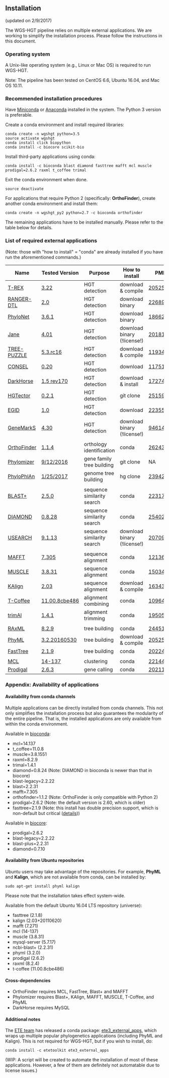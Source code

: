 ## Installation

(updated on 2/9/2017)

The WGS-HGT pipeline relies on multiple external applications. We are working to simplify the installation process. Please follow the instructions in this document.

### Operating system

A Unix-like operating system (e.g., Linux or Mac OS) is required to run WGS-HGT.

Note: The pipeline has been tested on CentOS 6.6, Ubuntu 16.04, and Mac OS 10.11.

### Recommended installation procedures

Have [Miniconda](https://conda.io/miniconda.html) or [Anaconda](https://anaconda.org/) installed in the system. The Python 3 version is preferable.

Create a conda environment and install required libraries:
```
conda create -n wgshgt python=3.5
source activate wgshgt
conda install click biopython
conda install -c biocore scikit-bio
```

Install third-party applications using conda:
```
conda install -c bioconda blast diamond fasttree mafft mcl muscle prodigal=2.6.2 raxml t_coffee trimal
```

Exit the conda environment when done.
```
source deactivate
```

For applications that require Python 2 (specifically: **OrthoFinder**), create another conda environment and install them:
```
conda create -n wgshgt_py2 python=2.7 -c bioconda orthofinder
```

The remaining applications have to be installed manually. Please refer to the table below for details.

### List of required external applications

(Note: those with "how to install" = "conda" are already installed if you have run the aforementioned commands.)

| Name | Tested Version | Purpose | How to install | PMID |
| --- | --- | --- | --- | --- |
| [T-REX](http://www.trex.uqam.ca/index.php?action=hgt&project=trex) | [3.22](http://www.trex.uqam.ca/download/hgt-detection_3.22.zip) | HGT detection | download & compile | [20525630](https://www.ncbi.nlm.nih.gov/pubmed/20525630) |
| [RANGER-DTL](http://compbio.engr.uconn.edu/software/RANGER-DTL/) | [2.0](http://compbio.engr.uconn.edu/software/RANGER-DTL/Linux.zip) | HGT detection | download binary | [22689773](https://www.ncbi.nlm.nih.gov/pubmed/22689773) |
| [PhyloNet](https://bioinfocs.rice.edu/phylonet) | [3.6.1](https://bioinfocs.rice.edu/sites/g/files/bxs266/f/kcfinder/files/PhyloNet_3.6.1.jar) | HGT detection | download binary | [18662388](https://www.ncbi.nlm.nih.gov/pubmed/18662388) |
| [Jane](https://www.cs.hmc.edu/~hadas/jane/index.html) | [4.01](https://www.cs.hmc.edu/~hadas/jane/form.html) | HGT detection | download binary (!license!) | [20181081](https://www.ncbi.nlm.nih.gov/pubmed/20181081) |
| [TREE-PUZZLE](http://www.tree-puzzle.de/) | [5.3.rc16](http://www.tree-puzzle.de/tree-puzzle-5.3.rc16-linux.tar.gz) | HGT detection | download & compile | [11934758](https://www.ncbi.nlm.nih.gov/pubmed/11934758) |
| [CONSEL](http://www.sigmath.es.osaka-u.ac.jp/shimo-lab/prog/consel/) | [0.20](http://www.sigmath.es.osaka-u.ac.jp/shimo-lab/prog/consel/pub/cnsls020.tgz) | HGT detection | download | [11751242](https://www.ncbi.nlm.nih.gov/pubmed/11751242) |
| [DarkHorse](http://darkhorse.ucsd.edu/) | [1.5 rev170](http://darkhorse.ucsd.edu/DarkHorse-1.5_rev170.tar.gz) | HGT detection | download & install | [17274820](https://www.ncbi.nlm.nih.gov/pubmed/17274820) |
| [HGTector](https://github.com/DittmarLab/HGTector) | [0.2.1](https://github.com/DittmarLab/HGTector/archive/wgshgt.zip) | HGT detection | git clone | [25159222](https://www.ncbi.nlm.nih.gov/pubmed/25159222) |
| [EGID](http://www5.esu.edu/cpsc/bioinfo/software/EGID/) | [1.0](http://www5.esu.edu/cpsc/bioinfo/software/EGID/EGID_1.0.tar.gz) | HGT detection | download | [22355228](https://www.ncbi.nlm.nih.gov/pubmed/22355228) |
| [GeneMarkS](http://exon.gatech.edu/GeneMark/) | [4.30](http://exon.gatech.edu/GeneMark/license_download.cgi) | HGT detection | download binary (!license!) | [9461475](https://www.ncbi.nlm.nih.gov/pubmed/9461475) |
||
| [OrthoFinder](https://github.com/davidemms/OrthoFinder) | [1.1.4](https://github.com/davidemms/OrthoFinder/releases/download/1.1.4/OrthoFinder-1.1.4.tar.gz) | orthology identification | conda | [26243257](https://www.ncbi.nlm.nih.gov/pubmed/26243257) |
| [Phylomizer](https://github.com/Gabaldonlab/phylomizer) | [9/12/2016](https://github.com/Gabaldonlab/phylomizer/commit/e427a04b3d62bbac4d760fef975f6bdf5aeed44a) | gene family tree building | git clone | NA |
| [PhyloPhlAn](https://github.com/davidemms/OrthoFinder) | [1/25/2017](https://bitbucket.org/nsegata/phylophlan/commits/2c0e61ad820b8ff732837e98f7843afbb7ec1cda) | genome tree building | hg clone | [23942190](https://www.ncbi.nlm.nih.gov/pubmed/23942190) |
||
| [BLAST+](https://blast.ncbi.nlm.nih.gov/Blast.cgi) | [2.5.0](ftp://ftp.ncbi.nlm.nih.gov/blast/executables/blast+/2.5.0/ncbi-blast-2.5.0+-src.tar.gz) | sequence similarity search | conda | [2231712](https://www.ncbi.nlm.nih.gov/pubmed/2231712) |
| [DIAMOND](https://ab.inf.uni-tuebingen.de/software/diamond) | [0.8.28](https://github.com/bbuchfink/diamond/archive/v0.8.28.tar.gz) | sequence similarity search | conda | [25402007](https://www.ncbi.nlm.nih.gov/pubmed/25402007) |
| [USEARCH](http://www.drive5.com/usearch/) | [9.1.13](http://www.drive5.com/usearch/download.html) | sequence similarity search | download binary (!license!) | [20709691](https://www.ncbi.nlm.nih.gov/pubmed/20709691) |
||
| [MAFFT](http://mafft.cbrc.jp/alignment/software/) | [7.305](http://mafft.cbrc.jp/alignment/software/mafft-7.305-with-extensions-src.tgz)  | sequence alignment | conda | [12136088](https://www.ncbi.nlm.nih.gov/pubmed/12136088) |
| [MUSCLE](http://drive5.com/muscle/) | [3.8.31](http://www.drive5.com/muscle/downloads3.8.31/muscle3.8.31_i86linux64.tar.gz) | sequence alignment | conda | [15034147](https://www.ncbi.nlm.nih.gov/pubmed/15034147) |
| [KAlign](http://www.ebi.ac.uk/Tools/msa/kalign/) | [2.03](http://msa.sbc.su.se/downloads/kalign/current.tar.gz) | sequence alignment | download & compile | [16343337](https://www.ncbi.nlm.nih.gov/pubmed/16343337) |
| [T-Coffee](http://www.tcoffee.org/) | [11.00.8cbe486](http://www.tcoffee.org/Packages/Stable/Latest/T-COFFEE_distribution_Version_11.00.8cbe486.tar.gz) | alignment combining | conda | [10964570](https://www.ncbi.nlm.nih.gov/pubmed/10964570)
| [trimAl](http://trimal.cgenomics.org/) | [1.4.1](https://github.com/scapella/trimal/archive/v1.4.1.tar.gz) | alignment trimming | conda | [19505945](https://www.ncbi.nlm.nih.gov/pubmed/19505945)
||
| [RAxML](http://sco.h-its.org/exelixis/web/software/raxml/index.html) | [8.2.9](https://github.com/stamatak/standard-RAxML/archive/v8.2.9.tar.gz) | tree building | conda | [24451623](https://www.ncbi.nlm.nih.gov/pubmed/24451623) |
| [PhyML](http://www.atgc-montpellier.fr/phyml/) | [3.2.20160530](https://github.com/stephaneguindon/phyml/archive/v3.2.20160530.tar.gz) | tree building | download & compile | [20525638](https://www.ncbi.nlm.nih.gov/pubmed/20525638) |
| [FastTree](http://www.microbesonline.org/fasttree/) | [2.1.9](http://www.microbesonline.org/fasttree/FastTree) | tree building | conda | [20224823](https://www.ncbi.nlm.nih.gov/pubmed/20224823) |
||
| [MCL](http://micans.org/mcl/) | [14-137](http://micans.org/mcl/src/mcl-14-137.tar.gz) | clustering | conda | [22144159](https://www.ncbi.nlm.nih.gov/pubmed/22144159) |
| [Prodigal](http://prodigal.ornl.gov/) | [2.6.3](https://github.com/hyattpd/Prodigal/archive/v2.6.3.tar.gz) | gene calling | conda | [20211023](https://www.ncbi.nlm.nih.gov/pubmed/20211023) |

### Appendix: Availability of applications

#### Availability from conda channels

Multiple applications can be directly installed from conda channels. This not only simplifies the installation process but also guarantees the modularity of the entire pipeline. That is, the installed applications are only available from within the conda environment.

Available in [bioconda](https://anaconda.org/bioconda):
* mcl=14.137
* t_coffee=11.0.8
* muscle=3.8.1551
* raxml=8.2.9
* trimal=1.4.1
* diamond=0.8.24 (Note: DIAMOND in bioconda is newer than that in biocore)
* blast-legacy=2.2.22
* blast=2.2.31
* mafft=7.305
* orthofinder=1.1.2 (Note: OrthoFinder is only compatible with Python 2)
* prodigal=2.6.2 (Note: the default version is 2.60, which is older)
* fasttree=2.1.9 (Note: this install has double precision support, which is non-default but critical ([details](http://darlinglab.org/blog/2015/03/23/not-so-fast-fasttree.html)))

Available in [biocore](https://anaconda.org/biocore):
* prodigal=2.6.2
* blast-legacy=2.2.22
* blast-plus=2.2.31
* diamond=0.7.10

#### Availability from Ubuntu repositories

Ubuntu users may take advantage of the repositories. For example, **PhyML** and **Kalign**, which are not available from conda, can be installed by:
```
sudo apt-get install phyml kalign
```
Please note that the installation takes effect system-wide.

Available from the default Ubuntu 16.04 LTS repository (universe):
* fasttree (2.1.8)
* kalign (2.03+20110620)
* mafft (7.271)
* mcl (14-137)
* muscle (3.8.31)
* mysql-server (5.7.17)
* ncbi-blast+ (2.2.31)
* phyml (3.2.0)
* prodigal (2.6.2)
* raxml (8.2.4)
* t-coffee (11.00.8cbe486)

#### Cross-dependencies

* OrthoFinder requires MCL, FastTree, Blast+ and MAFFT
* Phylomizer requires Blast+, KAlign, MAFFT, MUSCLE, T-Coffee, and PhyML
* DarkHorse requires MySQL

#### Additional notes

The [ETE team](http://etetoolkit.org/) has released a conda package: [ete3_external_apps](https://anaconda.org/etetoolkit/ete3_external_apps), which wraps up multiple popular phylogenetics applications (including PhyML and Kalign). This is not required for WGS-HGT, but if you wish to install, do:
```
conda install -c etetoolkit ete3_external_apps
```

(WIP: A script will be created to automate the installation of most of these applications. However, a few of them are definitely not automatable due to license issues.)

